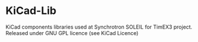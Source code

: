 KiCad-Lib
=========

KiCad components libraries used at Synchrotron SOLEIL for TimEX3 project.
Released under GNU GPL licence (see KiCad Licence)
